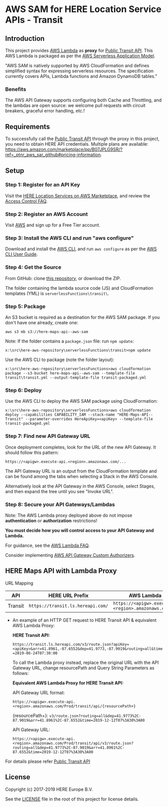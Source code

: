 # AWS SAM for HERE Location Service APIs - Transit
## Introduction
This project provides [AWS Lambda](https://aws.amazon.com/lambda/) as __proxy__ for [Public Transit API](https://developer.here.com/documentation/transit/topics/quick-start-routing.html). This AWS Lambda is packaged as per the [AWS Serverless Application Model](https://aws.amazon.com/about-aws/whats-new/2016/11/introducing-the-aws-serverless-application-model/).

"AWS SAM is natively supported by AWS CloudFormation and defines simplified syntax for expressing serverless resources. The specification currently covers APIs, Lambda functions and Amazon DynamoDB tables."

### Benefits

The AWS API Gateway supports configuring both Cache and Throttling, and the lambdas are open source: we welcome pull requests with circuit breakers, graceful error handling, etc.!

## Requirements
To successfully call the [Public Transit API](https://developer.here.com/documentation/transit/topics/quick-start-routing.html) through the proxy in this project, you need to obtain HERE API credentials. Multiple plans are available: https://aws.amazon.com/marketplace/pp/B07JPLG9SR/?ref=_ptnr_aws_sar_github#pricing-information.

## Setup
### Step 1: Register for an API Key

Visit the [HERE Location Services on AWS Marketplace](https://aws.amazon.com/marketplace/pp/B07JPLG9SR/?ref=_ptnr_aws_sar_github), and review the [Access Control FAQ](https://developer.here.com/faqs#access-control).

### Step 2: Register an AWS Account

Visit [AWS](https://aws.amazon.com/free/) and sign up for a Free Tier account.

### Step 3: Install the AWS CLI and run "aws configure"

Download and install the [AWS CLI](https://aws.amazon.com/cli/), and run `aws configure` as per the [AWS CLI User Guide](http://docs.aws.amazon.com/cli/latest/userguide/cli-chap-getting-started.html).

### Step 4: Get the Source

From GitHub: clone [this repository](https://github.com/heremaps/here-aws-sar), or download the ZIP.

The folder containing the lambda source code (JS) and CloudFormation templates (YML) is `serverlessFunctions\transit\`.

### Step 5: Package

An S3 bucket is required as a destination for the AWS SAM package. If you don't have one already, create one:

`aws s3 mb s3://here-maps-api--aws-sam`

Note: If the folder contains a `package.json` file: run `npm update`:

`x:\src\here-aws-repository\serverlessFunctions\transit>npm update`

Use the AWS CLI to package (note the folder layout):

`x:\src\here-aws-repository\serverlessFunctions>aws cloudformation package --s3-bucket here-maps-api--aws-sam --template-file transit\transit.yml --output-template-file transit-packaged.yml`

### Step 6: Deploy

Use the AWS CLI to deploy the AWS SAM package using CloudFormation:

`x:\src\here-aws-repository\serverlessFunctions>aws cloudformation deploy --capabilities CAPABILITY_IAM --stack-name "HERE-Maps-API--Transit" --parameter-overrides HereApiKey=<apiKey> --template-file transit-packaged.yml`

### Step 7: Find new API Gateway URL

Once deployment completes, look for the URL of the new API Gateway. It should follow this pattern:

`https://<apigw>.execute-api.<region>.amazonaws.com/...`

The API Gateway URL is an output from the CloudFormation template and can be found among the tabs when selecting a Stack in the AWS Console.

Alternatively look at the API Gateway in the AWS Console, select Stages, and then expand the tree until you see "Invoke URL".

### Step 8: Secure your API Gateways/Lambdas

Note: The AWS Lambda proxy deployed above do not impose **authentication** or **authorization** restrictions!

__You must decide how you will control access to your API Gateway and Lambda.__

For guidance, see the [AWS Lambda FAQ](https://aws.amazon.com/lambda/faqs/#security).

Consider implementing [AWS API Gateway Custom Authorizers](http://docs.aws.amazon.com/apigateway/latest/developerguide/use-custom-authorizer.html).

## HERE Maps API with Lambda Proxy
URL Mapping

|API                  | HERE URL Prefix                                 |  AWS Lambda App URL Prefix |
|-------------------- |-------------------------------------------------|-----------------------------------------------------------|
|Transit              | `https://transit.ls.hereapi.com/`               |  `https://<apigw>.execute-api.<region>.amazonaws.com/Prod/transit/api/` |

* An example of an HTTP GET request to HERE Transit API & equivalent AWS Lambda Proxy:

    __HERE Transit API:__

    `https://transit.ls.hereapi.com/v3/route.json?apiKey=<apiKey>&arr=41.8961,-87.6552&dep=41.9773,-87.9019&routing=all&time=2019-06-24T07:30:00`

    To call the Lambda proxy instead, replace the original URL with the API Gateway URL, change resourcePath and Query String Parameters as follows:

    __Equivalent AWS Lambda Proxy for HERE Transit API:__

    API Gateway URL format:

    `https://<apigw>.execute-api.<region>.amazonaws.com/Prod/transit/api/{resourcePath+}`

    {resourcePath+}: `v3/route.json?routing=all&dep=41.9773%2C-87.9019&arr=41.8961%2C-87.6552&time=2019-12-12T07%3A30%3A00`

    API Gateway URL:

    `https://<apigw>.execute-api.<region>.amazonaws.com/Prod/transit/api/v3/route.json?routing=all&dep=41.9773%2C-87.9019&arr=41.8961%2C-87.6552&time=2019-12-12T07%3A30%3A00`

For details please refer [Public Transit API](https://developer.here.com/documentation/transit/topics/quick-start-routing.html)

## License

Copyright (c) 2017-2019 HERE Europe B.V.

See the [LICENSE](./LICENSE) file in the root of this project for license details.
